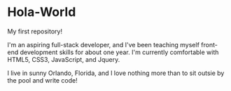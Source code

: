 # Hola-World

My first repository!

I'm an aspiring full-stack developer, and I've been teaching myself front-end development skills for about one year. I'm currently comfortable with HTML5, CSS3, JavaScript, and Jquery.

I live in sunny Orlando, Florida, and I love nothing more than to sit outsie by the pool and write code!
